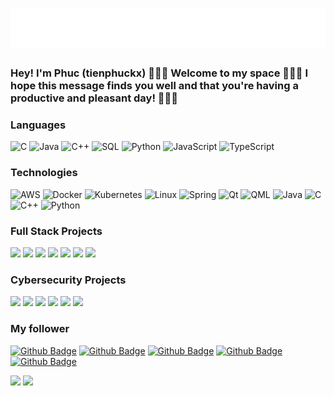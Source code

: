 <h1 align="center">
  <img src="https://github.com/tienphuckx/tienphuckx/blob/master/nguyen_tien_phuc.svg" alt="Nguyen Tien Phuc" />
</h1>

### Hey! I'm Phuc (tienphuckx) 👋👋👋 Welcome to my space 👋👋👋 I hope this message finds you well and that you're having a productive and pleasant day! 👋👋👋 


### Languages
![C](https://img.shields.io/badge/-C-000?&logo=C)
![Java](https://img.shields.io/badge/-Java-000?&logo=Java&logoColor=007396)
![C++](https://img.shields.io/badge/-C++-000?&logo=c%2b%2b&logoColor=00599C)
![SQL](https://img.shields.io/badge/-SQL-000?&logo=MySQL)
![Python](https://img.shields.io/badge/-Python-000?&logo=Python)
![JavaScript](https://img.shields.io/badge/-JavaScript-000?&logo=JavaScript)
![TypeScript](https://img.shields.io/badge/-TypeScript-000?&logo=TypeScript)

### Technologies
![AWS](https://img.shields.io/badge/-AWS-000?&logo=Amazon-AWS&logoColor=F90)
![Docker](https://img.shields.io/badge/-Docker-000?&logo=Docker)
![Kubernetes](https://img.shields.io/badge/-Kubernetes-000?&logo=Kubernetes)
![Linux](https://img.shields.io/badge/-Linux-000?&logo=Linux)
![Spring](https://img.shields.io/badge/-Spring-000?&logo=Spring)
![Qt](https://img.shields.io/badge/-Linux-000?&logo=Linux)
![QML](https://img.shields.io/badge/-Linux-000?&logo=Linux)
![Java](https://img.shields.io/badge/-Linux-000?&logo=Linux)
![C](https://img.shields.io/badge/-Linux-000?&logo=Linux)
![C++](https://img.shields.io/badge/-Linux-000?&logo=Linux)
![Python](https://img.shields.io/badge/-Linux-000?&logo=Linux)


### Full Stack Projects
[![](https://img.shields.io/badge/-🧬%20My%20Website-000)](https://github.com/adamalston/v2)
[![](https://img.shields.io/badge/-🦠%20COVID‑19%20Dashboard-000)](https://github.com/adamalston/COVID-19-Dashboard)
[![](https://img.shields.io/badge/-📝%20Summarizer-000)](https://github.com/adamalston/Summarizer)
[![](https://img.shields.io/badge/-🔬%20Overwatch-000)](https://github.com/adamalston/overwatch)
[![](https://img.shields.io/badge/-🛰%20KubeSat-000)](https://github.com/adamalston/kubesat)
[![](https://img.shields.io/badge/-🔊%20Voice%20Poker-000)](https://github.com/adamalston/Poker)
[![](https://img.shields.io/badge/-🗺%20PokémonGo%20Map-000)](https://github.com/adamalston/PokemonGo-Map)

### Cybersecurity Projects
[![](https://img.shields.io/badge/-🩸%20Heartbleed-000)](https://github.com/adamalston/Heartbleed)
[![](https://img.shields.io/badge/-🌊%20SYN%20Flood-000)](https://github.com/adamalston/SYN-Flood)
[![](https://img.shields.io/badge/-🗂%20Packet%20Sniffing%20%26%20Spoofing-000)](https://github.com/adamalston/Packet-Sniffing-and-Spoofing)
[![](https://img.shields.io/badge/-💉%20SQL%20Injection-000)](https://github.com/adamalston/SQL-Injection)
[![](https://img.shields.io/badge/-🛡%20Spectre%20%26%20Meltdown-000)](https://github.com/adamalston/Meltdown-Spectre)
[![](https://img.shields.io/badge/-🌐%20Network%20Tools-000)](https://github.com/adamalston/Network-Tools)

### My follower
[![Github Badge](https://img.shields.io/badge/-@Satyajit--Chaudhuri-24292e?style=flat&logo=Github&logoColor=white&link=https://github.com/Satyajit-Chaudhuri)](https://github.com/Satyajit-Chaudhuri) [![Github Badge](https://img.shields.io/badge/-@blessinvarkey-24292e?style=flat&logo=Github&logoColor=white&link=https://github.com/blessinvarkey)](https://github.com/blessinvarkey) 
[![Github Badge](https://img.shields.io/badge/-@billyeatcookies-24292e?style=flat&logo=Github&logoColor=white&link=https://github.com/billyeatcookies)](https://github.com/billyeatcookies) [![Github Badge](https://img.shields.io/badge/-@emmachalupka-24292e?style=flat&logo=Github&logoColor=white&link=https://github.com/emmachalupka)](https://github.com/emmachalupka) 
[![Github Badge](https://img.shields.io/badge/-@DaniHRE-24292e?style=flat&logo=Github&logoColor=white&link=https://github.com/DaniHRE)](https://github.com/DaniHRE) 

<img height="137px" src="https://github-readme-stats.vercel.app/api?username=tienphuckx&hide_title=true&hide_border=true&show_icons=true&include_all_commits=true&count_private=true&line_height=21&text_color=000&icon_color=000&bg_color=0,ea6161,ffc64d,fffc4d,52fa5a&theme=graywhite" />

<img height="137px" src="https://github-readme-stats.vercel.app/api/top-langs/?username=tienphuckx&hide=html&hide_title=true&hide_border=true&layout=compact&langs_count=6&exclude_repo=comp426,Redventures-Movie-Quotes&text_color=000&icon_color=fff&bg_color=0,52fa5a,4dfcff,c64dff&theme=graywhite" />
